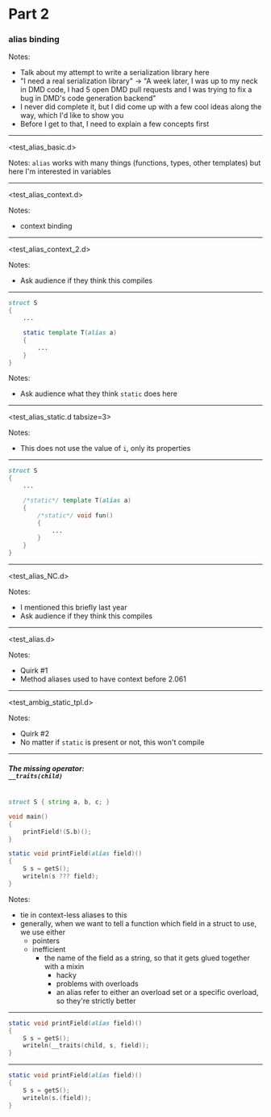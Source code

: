 # Part 2

### alias binding

Notes:
- Talk about my attempt to write a serialization library here
- "I need a real serialization library" -> "A week later, I was up to my neck in DMD code, I had 5 open DMD pull requests and I was trying to fix a bug in DMD's code generation backend"
- I never did complete it, but I did come up with a few cool ideas along the way, which I'd like to show you
- Before I get to that, I need to explain a few concepts first

----

<test_alias_basic.d>

Notes:
`alias` works with many things (functions, types, other templates) but here I'm interested in variables

----

<test_alias_context.d>

Notes:
- context binding

----

<!--
<test_alias_context_ro.d>

----
-->

<test_alias_context_2.d>

Notes:
- Ask audience if they think this compiles

----

```d
struct S
{
	...

	static template T(alias a)
	{
		...
	}
}
```

Notes:
- Ask audience what they think `static` does here

----

<test_alias_static.d tabsize=3>

Notes:
- This does not use the value of `i`, only its properties

----

```d
struct S
{
	...

	/*static*/ template T(alias a)
	{
		/*static*/ void fun()
		{
			...
		}
	}
}
```

----

<!--
<test_alias_static_2.d tabsize=3>

----
-->

<test_alias_NC.d>

Notes:
- I mentioned this briefly last year
- Ask audience if they think this compiles

----

<test_alias.d>

Notes:
- Quirk #1
- Method aliases used to have context before 2.061

----

<test_ambig_static_tpl.d>

Notes:
- Quirk #2
- No matter if `static` is present or not, this won't compile

----

##### The missing operator:<br>`__traits(child)`

```d

struct S { string a, b, c; }

void main()
{
	printField!(S.b)();
}

static void printField(alias field)()
{
	S s = getS();
	writeln(s ??? field);
}
```

Notes:
- tie in context-less aliases to this
- generally, when we want to tell a function which field in a struct to use, we use either
    - pointers
    - inefficient
        - the name of the field as a string, so that it gets glued together with a mixin
          - hacky
          - problems with overloads
          - an alias refer to either an overload set or a specific overload, so they're strictly better

----

```d
static void printField(alias field)()
{
	S s = getS();
	writeln(__traits(child, s, field));
}
```

----

```d
static void printField(alias field)()
{
	S s = getS();
	writeln(s.(field));
}
```
